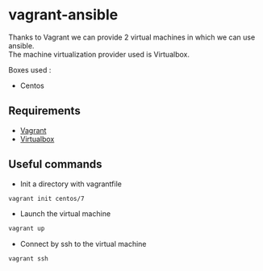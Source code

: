 # vagrant-ansible

Thanks to Vagrant we can provide 2 virtual machines in which we can use ansible.  
The machine virtualization provider used is Virtualbox.

Boxes used :  
* Centos

## Requirements 
- [Vagrant](https://www.vagrantup.com/downloads)
- [Virtualbox](https://www.virtualbox.org/wiki/Downloads)

## Useful commands

* Init a directory with vagrantfile
```bash
vagrant init centos/7
```
* Launch the virtual machine
```bash
vagrant up
```

* Connect by ssh to the virtual machine
```bash
vagrant ssh
```
